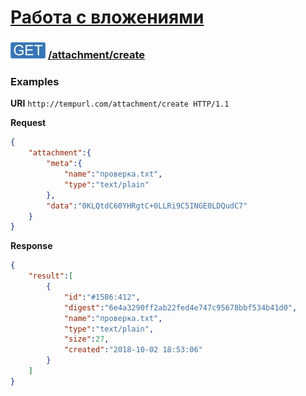 [Работа с вложениями](../../index.md)
=====================================================

### ![POST](../../../../img/get.png) [/attachment/create](../index.md)

### Examples

**URI** `http://tempurl.com/attachment/create HTTP/1.1`

**Request**
```json
{
    "attachment":{
        "meta":{
            "name":"проверка.txt",
            "type":"text/plain"
        },
        "data":"0KLQtdC60YHRgtC+0LLRi9C5INGE0LDQudC7"
    }
}
```

**Response**
```json
{
    "result":[
        {
            "id":"#1586:412",
            "digest":"6e4a3290ff2ab22fed4e747c95678bbf534b41d0",
            "name":"проверка.txt",
            "type":"text/plain",
            "size":27,
            "created":"2018-10-02 18:53:06"
        }
    ]
}
```